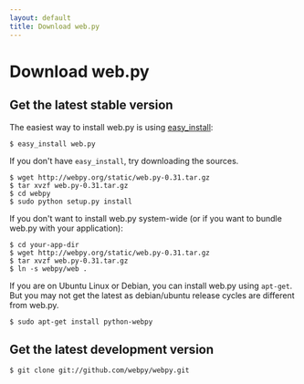 ```yaml
---
layout: default
title: Download web.py
---
```


# Download web.py

## Get the latest stable version

The easiest way to install web.py is using [easy_install](http://peak.telecommunity.com/DevCenter/EasyInstall):

    $ easy_install web.py

If you don't have `easy_install`, try downloading the sources.

    $ wget http://webpy.org/static/web.py-0.31.tar.gz
    $ tar xvzf web.py-0.31.tar.gz
    $ cd webpy
    $ sudo python setup.py install

If you don't want to install web.py system-wide (or if you want to bundle web.py with your application):

    $ cd your-app-dir
    $ wget http://webpy.org/static/web.py-0.31.tar.gz
    $ tar xvzf web.py-0.31.tar.gz
    $ ln -s webpy/web .
   
If you are on Ubuntu Linux or Debian, you can install web.py using `apt-get`. But you may not get the latest as debian/ubuntu release cycles are different from web.py.

    $ sudo apt-get install python-webpy

## Get the latest development version

    $ git clone git://github.com/webpy/webpy.git

